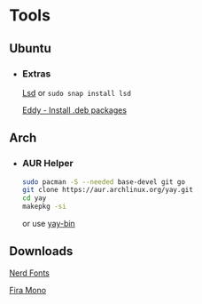 # Tools

## Ubuntu
* ### Extras
    
    [Lsd](https://github.com/Peltoche/lsd) or ```sudo snap install lsd```
    
    [Eddy - Install .deb packages](https://diolinux.com.br/sistemas-operacionais/como-instalar-e-utilizar-o-eddy-no-ubuntu.html)

## Arch

* ### AUR Helper
    ```sh
    sudo pacman -S --needed base-devel git go
    git clone https://aur.archlinux.org/yay.git
    cd yay
    makepkg -si
    ```
    or use [yay-bin](https://aur.archlinux.org/packages/yay-bin/)

## Downloads
[Nerd Fonts](https://github.com/ryanoasis/nerd-fonts/releases/)

[Fira Mono](https://fonts.google.com/specimen/Fira+Mono)
